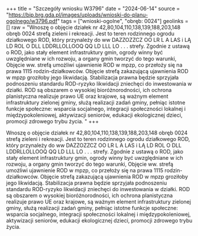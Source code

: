 +++
title = "Szczegóły wniosku W3796"
date = "2024-06-14"
source = "https://bip.brg.gda.pl/images/uploads/wnioski-do-planu-ogolnego/w3796.pdf"
tags = ["wnioski-ogolne", "obręb: 0024"]
geolinks = []
raw = "Wnoszę o objęcie działek nr 42,80,104,110,138,139,188,203,148 obręb 0024 strefą zieleni i rekreacji. Jest to teren rodzinnego ogrodu działkowego ROD, który przynależy do ww DAZZOZZCZ OO LR L A LAS i LĄ LD ROL O DLL LDDRLLOLLOOQ QQ LD LLL LO  . . . strefy. Zgodnie z ustawą o ROD, jako stały element infrastruktury gmin, ogrody winny być  uwzględniane w ich rozwoju, a organy gmin tworzyć do tego warunki, Objęcie ww. strefą umożliwi ujawnienie ROD w mpzp, co przełoży się na prawa 1115 rodzin-działkowców. Objęcie strefą zakazującą ujawnienia ROD w mpzp groziłoby jego likwidacją. Stabilizacja prawna będzie sprzyjała podnoszeniu standardu ROD-ryzyko likwidacji zniechęci do inwestowania w działki. ROD są obszarem o wysokiej bioróżnorodności, ich ochrona planistyczna realizuje prawo UE oraz krajowe, są ważnym element infrastruktury zielonej gminy, służą realizacji zadań gminy, pełniąc istotne funkcje społeczne: wsparcia socjalnego, integracji społeczności lokalnej i   międzypokoleniowej, aktywizacji seniorów, edukacji ekologicznej dzieci, promocji zdrowego trybu życia.  "
+++

Wnoszę o objęcie działek nr 42,80,104,110,138,139,188,203,148 obręb 0024 strefą
zieleni i rekreacji. Jest to teren rodzinnego ogrodu działkowego ROD, który przynależy do ww
DAZZOZZCZ OO LR L A LAS i LĄ LD ROL O DLL LDDRLLOLLOOQ QQ LD LLL LO
 . . .
strefy. Zgodnie z ustawą o ROD, jako stały element infrastruktury gmin, ogrody winny być
 uwzględniane w ich rozwoju, a organy gmin tworzyć do tego warunki, Objęcie ww. strefą
umożliwi ujawnienie ROD w mpzp, co przełoży się na prawa 1115 rodzin-działkowców. Objęcie
strefą zakazującą ujawnienia ROD w mpzp groziłoby jego likwidacją. Stabilizacja prawna będzie
sprzyjała podnoszeniu standardu ROD-ryzyko likwidacji zniechęci do inwestowania w działki.
ROD są obszarem o wysokiej bioróżnorodności, ich ochrona planistyczna realizuje prawo UE oraz
krajowe, są ważnym element infrastruktury zielonej gminy, służą realizacji zadań gminy, pełniąc
istotne funkcje społeczne: wsparcia socjalnego, integracji społeczności lokalnej i 
 międzypokoleniowej, aktywizacji seniorów, edukacji ekologicznej dzieci, promocji zdrowego
trybu życia. 



